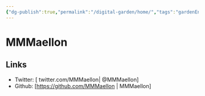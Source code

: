 ```yaml
---
{"dg-publish":true,"permalink":"/digital-garden/home/","tags":"gardenEntry","dgHomeLink":true,"dgPassFrontmatter":false,"dgShowBacklinks":false,"dgShowLocalGraph":false}
---
```



# MMMaellon
## Links
- Twitter: [ twitter.com/MMMaellon| @MMMaellon]
- Github: [https://github.com/MMMaellon | MMMaellon]
